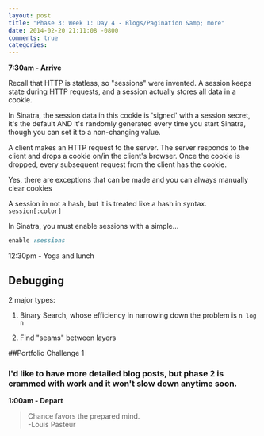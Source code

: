 ```yaml
---
layout: post
title: "Phase 3: Week 1: Day 4 - Blogs/Pagination &amp; more"
date: 2014-02-20 21:11:08 -0800
comments: true
categories: 
---
```



**7:30am - Arrive**

Recall that HTTP is statless, so "sessions" were invented.  A session keeps state during HTTP requests, and a session actually stores all data in a cookie.

In Sinatra, the session data in this cookie is 'signed' with a session secret, it's the default AND it's randomly generated every time you start Sinatra, though you can set it to a non-changing value.

A client makes an HTTP request to the server. The server responds to the client and drops a cookie on/in the client's browser. Once the cookie is dropped, every subsequent request from the client has the cookie.

Yes, there are exceptions that can be made and you can always manually clear cookies

A session in not a hash, but it is treated like a hash in syntax. `session[:color]`

In Sinatra, you must enable sessions with a simple...

```ruby
enable :sessions
```

12:30pm - Yoga and lunch

## Debugging

2 major types:

1) Binary Search, whose efficiency in narrowing down the problem is `n log n` 

2) Find "seams" between layers


##Portfolio Challenge 1


### I'd like to have more detailed blog posts, but phase 2 is crammed with work and it won't slow down anytime soon.

**1:00am - Depart**

>Chance favors the prepared mind.  
-Louis Pasteur